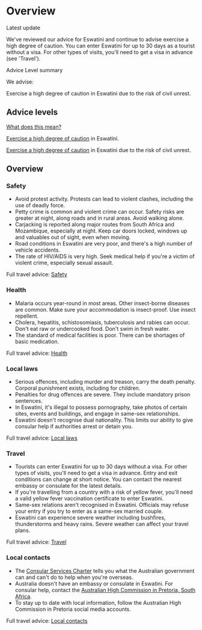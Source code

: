 # Overview

Latest update

We've reviewed our advice for Eswatini and continue to advise exercise a high degree of caution. You can enter Eswatini for up to 30 days as a tourist without a visa. For other types of visits, you'll need to get a visa in advance (see 'Travel').

Advice Level summary

We advise:

Exercise a high degree of caution in Eswatini due to the risk of civil unrest.

## Advice levels

[What does this mean?](/before-you-go/travel-advice-explained/)

[Exercise a high degree of caution](https://www.smartraveller.gov.au/consular-services/travel-advice-explained#level2) in Eswatini.

[Exercise a high degree of caution](https://www.smartraveller.gov.au/consular-services/travel-advice-explained#level2) in Eswatini due to the risk of civil unrest.

## Overview

### Safety

* Avoid protest activity. Protests can lead to violent clashes, including the use of deadly force.
* Petty crime is common and violent crime can occur. Safety risks are greater at night, along roads and in rural areas. Avoid walking alone.
* Carjacking is reported along major routes from South Africa and Mozambique, especially at night. Keep car doors locked, windows up and valuables out of sight, even when moving.
* Road conditions in Eswatini are very poor, and there's a high number of vehicle accidents.
* The rate of HIV/AIDS is very high. Seek medical help if you're a victim of violent crime, especially sexual assault.

Full travel advice: [Safety](#safety)

### Health

* Malaria occurs year-round in most areas. Other insect-borne diseases are common. Make sure your accommodation is insect-proof. Use insect repellent.
* Cholera, hepatitis, schistosomiasis, tuberculosis and rabies can occur. Don't eat raw or undercooked food. Don't swim in fresh water.
* The standard of medical facilities is poor. There can be shortages of basic medication.

Full travel advice: [Health](#health)

### Local laws

* Serious offences, including murder and treason, carry the death penalty. Corporal punishment exists, including for children.
* Penalties for drug offences are severe. They include mandatory prison sentences.
* In Eswatini, it's illegal to possess pornography, take photos of certain sites, events and buildings, and engage in same-sex relationships.
* Eswatini doesn't recognise dual nationality. This limits our ability to give consular help if authorities arrest or detain you.

Full travel advice: [Local laws](#local-laws)

### Travel

* Tourists can enter Eswatini for up to 30 days without a visa. For other types of visits, you'll need to get a visa in advance. Entry and exit conditions can change at short notice. You can contact the nearest embassy or consulate for the latest details.
* If you're travelling from a country with a risk of yellow fever, you'll need a valid yellow fever vaccination certificate to enter Eswatini.
* Same-sex relations aren't recognised in Eswatini. Officials may refuse your entry if you try to enter as a same-sex married couple.
* Eswatini can experience severe weather including bushfires, thunderstorms and heavy rains. Severe weather can affect your travel plans.

Full travel advice: [Travel](#travel)

### Local contacts

* The [Consular Services Charter](/consular-services/consular-services-charter "Consular Services Charter") tells you what the Australian government can and can't do to help when you're overseas.
* Australia doesn't have an embassy or consulate in Eswatini. For consular help, contact the [Australian High Commission in Pretoria, South Africa](http://southafrica.highcommission.gov.au).
* To stay up to date with local information, follow the Australian High Commission in Pretoria social media accounts.

Full travel advice: [Local contacts](#local-contacts)